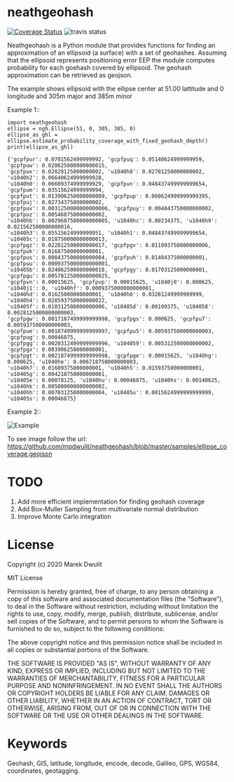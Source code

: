 neathgeohash
============

[![Coverage Status](https://coveralls.io/repos/github/mpdwulit/neathgeohash/badge.svg?branch=master)](https://coveralls.io/github/mpdwulit/neathgeohash?branch=master)  ![travis status](https://travis-ci.org/mpdwulit/neathgeohash.svg?branch=master) 

Neathgeohash is a Python module that provides functions for finding an approximation of an ellipsoid (a surface)
with a set of geohashes. Assuming that the ellipsoid represents positioning error EEP the module computes probability
for each goehash covered by ellipsoid. The geohash approximation can be retrieved as geojson.

The example shows ellipsoid with the ellipse center at 51.00 lattitude and 0 longitude and 305m major and 385m minor

Example 1::

```
import neathgeohash
ellipse = ngh.Ellipse(51, 0, 305, 385, 0)
ellipse_as_ghl = ellipse.estimate_probability_coverage_with_fixed_geohash_depth()
print(ellipse_as_ghl)

{'gcpfpur': 0.0701562499999992, 'gcpfpuq': 0.05140624999999959, 'gcpfpuw': 0.020625000000000015, 
'gcpfpux': 0.02828125000000002, 'u1040h8': 0.02781250000000002, 'u1040h2': 0.06640624999999928, 
'u1040h0': 0.06609374999999929, 'gcpfpun': 0.048437499999999654, 'gcpfpum': 0.03515624999999994, 
'gcpfput': 0.013906250000000009, 'gcpfpup': 0.060624999999999395, 'gcpfpuj': 0.02734375000000002, 
'gcpfpuv': 0.0031250000000000006, 'gcpfpuy': 0.004843750000000002, 'gcpfpuz': 0.005468750000000002, 
'u1040hb': 0.0029687500000000005, 'u1040hc': 0.00234375, 'u1040h9': 0.021562500000000016, 
'u1040h3': 0.05515624999999951, 'u1040h1': 0.048437499999999654, 'u10405c': 0.018750000000000013, 
'gcpfpgz': 0.022812500000000017, 'gcpfpgv': 0.011093750000000006, 'gcpfpuk': 0.01687500000000001, 
'gcpfpus': 0.008437500000000004, 'gcpfpuh': 0.01484375000000001, 'gcpfpuu': 0.0009375000000000001, 
'u10405b': 0.024062500000000018, 'gcpfpgy': 0.01703125000000001, 'gcpfpgu': 0.0057812500000000025, 
'gcpfpvn': 0.00015625, 'gcpfpvp': 0.00015625, 'u1040j0': 0.000625, 'u1040j1': 0, 'u1040hf': 0.0009375000000000001, 
'u1040hd': 0.01625000000000001, 'u1040h6': 0.03281249999999999, 'u1040h4': 0.028593750000000022, 
'u10405f': 0.010312500000000006, 'u10405d': 0.00109375, 'u104058': 0.0028125000000000003, 
'gcpfpgw': 0.0017187499999999998, 'gcpfpgs': 0.000625, 'gcpfpu7': 0.005937500000000003, 
'gcpfpue': 0.0018749999999999997, 'gcpfpu5': 0.005937500000000003, 'gcpfpug': 0.00046875, 
'gcpfpgg': 0.0020312499999999996, 'u104059': 0.005312500000000002, 'gcpfpgx': 0.003906250000000001, 
'gcpfpgt': 0.0021874999999999998, 'gcpfpge': 0.00015625, 'u1040hg': 0.000625, 'u1040he': 0.006718750000000003, 
'u1040h7': 0.01609375000000001, 'u1040h5': 0.01593750000000001, 'u10405g': 0.004218750000000001, 
'u10405e': 0.00078125, 'u1040hu': 0.00046875, 'u1040hs': 0.00140625, 'u1040hk': 0.005000000000000002, 
'u1040hh': 0.007031250000000004, 'u10405u': 0.0015624999999999999, 'u10405s': 0.00046875}

```


Example 2::

![Example](https://github.com/mpdwulit/neathgeohash/blob/dev/samples/ellipse_coverage.png)

To see image follow the url: https://github.com/mpdwulit/neathgeohash/blob/master/samples/ellipse_coverage.geojson


TODO
====

1. Add more efficient implementation for finding geohash coverage
2. Add Box-Muller Sampling from multivariate normal distribution
3. Improve Monte Carlo integration

License
=======

Copyright (c) 2020 Marek Dwulit

MIT License


Permission is hereby granted, free of charge, to any person obtaining a copy
of this software and associated documentation files (the "Software"), to deal
in the Software without restriction, including without limitation the rights
to use, copy, modify, merge, publish, distribute, sublicense, and/or sell
copies of the Software, and to permit persons to whom the Software is
furnished to do so, subject to the following conditions:

The above copyright notice and this permission notice shall be included in all
copies or substantial portions of the Software.

THE SOFTWARE IS PROVIDED "AS IS", WITHOUT WARRANTY OF ANY KIND, EXPRESS OR
IMPLIED, INCLUDING BUT NOT LIMITED TO THE WARRANTIES OF MERCHANTABILITY,
FITNESS FOR A PARTICULAR PURPOSE AND NONINFRINGEMENT. IN NO EVENT SHALL THE
AUTHORS OR COPYRIGHT HOLDERS BE LIABLE FOR ANY CLAIM, DAMAGES OR OTHER
LIABILITY, WHETHER IN AN ACTION OF CONTRACT, TORT OR OTHERWISE, ARISING FROM,
OUT OF OR IN CONNECTION WITH THE SOFTWARE OR THE USE OR OTHER DEALINGS IN THE
SOFTWARE.


Keywords
========

Geohash, GIS, latitude, longitude, encode, decode, Galileo, GPS, WGS84, coordinates, geotagging.


